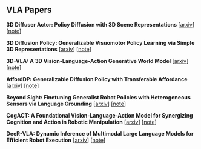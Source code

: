 ## VLA Papers

**3D Diffuser Actor: Policy Diffusion with 3D Scene Representations**
[[arxiv](https://arxiv.org/abs/2402.10885)]
[[note](3DDA.html)]

**3D Diffusion Policy: Generalizable Visuomotor Policy Learning via Simple 3D Representations**
[[arxiv](https://arxiv.org/abs/2403.03954)]
[[note](3DDP.html)]

**3D-VLA: A 3D Vision-Language-Action Generative World Model**
[[arxiv](https://arxiv.org/abs/2403.09631)]
[[note](3DVLA.html)]

**AffordDP: Generalizable Diffusion Policy with Transferable Affordance**
[[arxiv](https://arxiv.org/abs/2412.03142)]
[[note](AffordDP.html)]

**Beyond Sight: Finetuning Generalist Robot Policies with Heterogeneous Sensors via Language Grounding**
[[arxiv](https://arxiv.org/abs/2501.04693)]
[[note](BS.html)]

**CogACT: A Foundational Vision-Language-Action Model for Synergizing Cognition and Action in Robotic Manipulation**
[[arxiv](https://arxiv.org/abs/2411.19650)]
[[note](CogACT.html)]

**DeeR-VLA: Dynamic Inference of Multimodal Large Language Models for Efficient Robot Execution**
[[arxiv](https://arxiv.org/abs/2411.02359)]
[[note](DeeRVLA.html)]